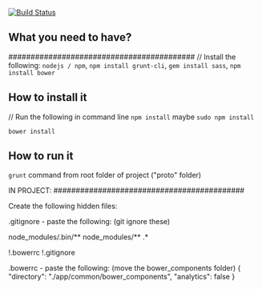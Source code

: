 [![Build Status](https://magnum.travis-ci.com/ParableSciences/app-prototypes.svg?token=m5yVf1sYsYAei7qAvpJs&branch=master)](https://magnum.travis-ci.com/ParableSciences/app-prototypes)

## What you need to have?

##########################################
// Install the following:
``nodejs / npm``, ``npm install grunt-cli``, ``gem install sass``, ``npm install bower``

## How to install it

// Run the following in command line
``npm install`` maybe ``sudo npm install``

``bower install``

## How to run it

``grunt`` command from root folder of project ("proto" folder)


IN PROJECT: 
###########################################

Create the following hidden files:

.gitignore - paste the following: (git ignore these)

node_modules/.bin/**
node_modules/**
.*

!.bowerrc
!.gitignore

.bowerrc - paste the following: (move the bower_components folder)
{
  "directory": "./app/common/bower_components",
  "analytics": false
}

